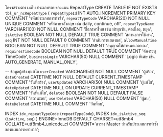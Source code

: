 โครงสร้างตารางเก็บ ประเภทรอบของแผน RepeatType
CREATE TABLE IF NOT EXISTS `tbl_ur_ncRepeatType` (
  `repeatTypeId` INT AUTO_INCREMENT PRIMARY KEY COMMENT 'รหัสประเภทการทำซ้ำ',
  `repeatTypeCode` VARCHAR(20) NOT NULL UNIQUE COMMENT 'รหัสภาษาอังกฤษ เช่น daily, continue, off',
  `repeatTypeName` VARCHAR(100) NOT NULL COMMENT 'ชื่อภาษาไทย เช่น ทำทุกวัน, ต่อเนื่อง, หยุด',
  `isActive` BOOLEAN NOT NULL DEFAULT TRUE COMMENT 'สถานะการใช้งาน',
  `seq` INT NOT NULL DEFAULT 0 COMMENT 'ลำดับการแสดงผล',
  `allowManualTime` BOOLEAN NOT NULL DEFAULT TRUE COMMENT 'อนุญาตให้กำหนดเวลาเอง',
  `requiresTimeCode` BOOLEAN NOT NULL DEFAULT TRUE COMMENT 'ต้องระบุ TimeCode',
  `businessLogic` VARCHAR(50) NULL COMMENT 'Logic พิเศษ เช่น AUTO_GENERATE, MANUAL_ONLY',
  
  -- ข้อมูลผู้สร้าง/แก้ไข
  `userCreated` VARCHAR(50) NOT NULL COMMENT 'ผู้สร้าง',
  `dateCreated` DATETIME NOT NULL DEFAULT CURRENT_TIMESTAMP COMMENT 'วันที่สร้าง',
  `userUpdated` VARCHAR(50) NULL COMMENT 'ผู้แก้ไข',
  `dateUpdated` DATETIME NULL ON UPDATE CURRENT_TIMESTAMP COMMENT 'วันที่แก้ไข',
  `deleted` BOOLEAN NOT NULL DEFAULT FALSE COMMENT 'สถานะลบ',
  `userDeleted` VARCHAR(50) NULL COMMENT 'ผู้ลบ',
  `dateDeleted` DATETIME NULL COMMENT 'วันที่ลบ',
  
  INDEX `idx_repeatTypeCode` (`repeatTypeCode`),
  INDEX `idx_isActive_seq` (`isActive`, `seq`)
) ENGINE=InnoDB DEFAULT CHARSET=utf8mb4 COLLATE=utf8mb4_unicode_ci 
COMMENT='ตาราง Master สำหรับประเภทการทำซ้ำของแผนการพยาบาล';